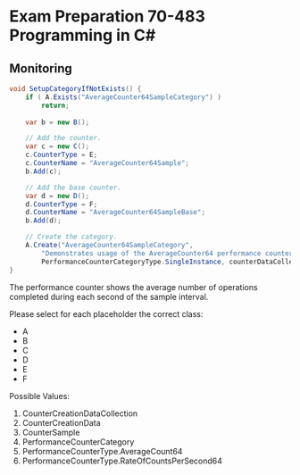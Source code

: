 # Exam Preparation 70-483 Programming in C#

## Monitoring

```c#
void SetupCategoryIfNotExists() {
    if ( A.Exists("AverageCounter64SampleCategory") ) 
        return;
    
    var b = new B();

    // Add the counter.
    var c = new C();
    c.CounterType = E;
    c.CounterName = "AverageCounter64Sample";
    b.Add(c);

    // Add the base counter.
    var d = new D();
    d.CounterType = F;
    d.CounterName = "AverageCounter64SampleBase";
    b.Add(d);

    // Create the category.
    A.Create("AverageCounter64SampleCategory",
        "Demonstrates usage of the AverageCounter64 performance counter type.",
        PerformanceCounterCategoryType.SingleInstance, counterDataCollection);
}
```

The performance counter shows the average number of operations completed during each second of the sample interval.

Please select for each placeholder the correct class:
* A
* B
* C
* D
* E
* F

Possible Values:
1. CounterCreationDataCollection
1. CounterCreationData
1. CounterSample
1. PerformanceCounterCategory
1. PerformanceCounterType.AverageCount64
1. PerformanceCounterType.RateOfCountsPerSecond64

